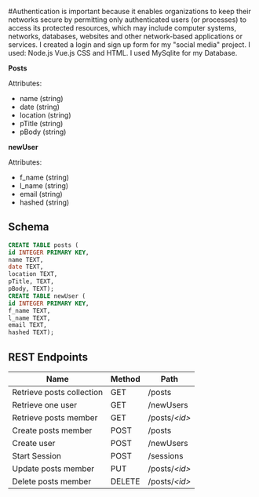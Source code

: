 #Authentication is important because it enables organizations to keep their networks secure by permitting only authenticated users (or processes) to access its protected resources, which may include computer systems, networks, databases, websites and other network-based applications or services. I created a login and sign up form for my "social media" project. I used: Node.js Vue.js CSS and HTML. I used MySqlite for my Database.

**Posts**

Attributes:

* name (string)
* date (string)
* location (string)
* pTitle (string)
* pBody (string)

**newUser**

Attributes:

* f_name (string)
* l_name (string)
* email (string)
* hashed (string)

## Schema

```sql
CREATE TABLE posts (
id INTEGER PRIMARY KEY,
name TEXT,
date TEXT,
location TEXT,
pTitle, TEXT,
pBody, TEXT);
CREATE TABLE newUser (
id INTEGER PRIMARY KEY,
f_name TEXT,
l_name TEXT,
email TEXT,
hashed TEXT);
```

## REST Endpoints

Name                           | Method | Path
-------------------------------|--------|------------------
Retrieve posts collection | GET    | /posts
Retrieve one user          | GET    | /newUsers
Retrieve posts member     | GET    | /posts/*\<id\>*
Create posts member       | POST   | /posts
Create user               | POST   | /newUsers
Start Session             | POST   | /sessions
Update posts member       | PUT    | /posts/*\<id\>*
Delete posts member       | DELETE | /posts/*\<id\>*
